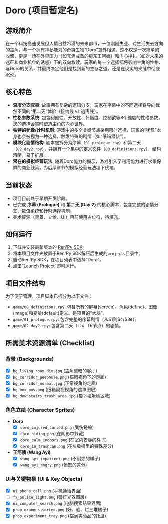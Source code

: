 # Doro (项目暂定名)

## 游戏简介

在一个科技高速发展但人情日益冷漠的未来都市，一位刚刚失业、对生活失去方向的主角，与一个拥有神秘能力的奇特生物“Doro”意外相遇。这不仅是一次简单的收留，更是一场在外界压力（如充满戒备的房东王阿姨）和内心挣扎（如对未来的迷茫和商业机会的诱惑）下的双向救赎。玩家的每一个选择都将影响主角的性格、与Doro的关系，并最终决定他们是找到新的生存之道，还是在现实的夹缝中彻底沉沦。

## 核心特色

* **深度分支叙事**: 故事拥有复杂的逻辑分支，玩家在序幕中的不同选择将导向截然不同的“第二天”体验（接纳线 vs 逃离线）。
* **性格参数系统**: 包含利他性、开放性、怀疑度、控制欲等8个维度的性格参数，您的选择会实时塑造主角的内心世界。
* **独特的犹豫/计时机制**: 游戏中的多个关键节点采用限时选择，玩家的“犹豫”本身也会被视为一种选择，触发特殊的剧情（如“纸箱潜伏”）。
* **模块化剧情结构**: 剧本被拆分为序幕（`01_prologue.rpy`）和第二天（`02_day2.rpy`），并拥有一个集中的定义文件（`00_definitions.rpy`），结构清晰，易于扩展。
* **潜在的模拟经营玩法**: 随着Doro能力的揭示，游戏引入了利用能力进行水果保鲜的商业线索，为后续章节的模拟经营玩法埋下伏笔。

## 当前状态

* 项目目前处于早期开发阶段。
* 已完成 **序幕 (Prologue)** 和 **第二天 (Day 2)** 的核心脚本，包含完整的剧情分支、数值系统和计时选择机制。
* 美术资源（背景、立绘、UI）目前使用占位符，待填充。

## 如何运行

1.  下载并安装最新版本的 [Ren'Py SDK](https://www.renpy.org/)。
2.  将本项目文件夹放置于Ren'Py SDK解压后生成的`projects`目录中。
3.  启动Ren'Py SDK，在项目列表中选择“Doro”。
4.  点击“Launch Project”即可运行。

## 项目文件结构

为了便于管理，项目脚本已拆分为以下文件：

* `game/00_definitions.rpy`: 包含所有的屏幕(screen)、角色(define)、图像(image)和变量(default)定义。是项目的“大脑”。
* `game/01_prologue.rpy`: 包含完整的序幕剧情（从S1到S4/S3e）。
* `game/02_day2.rpy`: 包含第二天（T5、T6节点）的剧情。

## 所需美术资源清单 (Checklist)

### 背景 (Backgrounds)
- [x] `bg_living_room_dim.jpg` (主角昏暗的客厅)
- [x] `bg_corridor_peephole.png` (猫眼视角下的走廊)
- [x] `bg_corridor_normal.jpg` (正常视角的走廊)
- [x] `bg_box_pov.png` (纸箱窥视视角的遮罩图层)
- [x] `bg_downstairs_trash_area.jpg` (楼下垃圾桶区域)

### 角色立绘 (Character Sprites)
- **Doro**
    - [x] `doro_injured_curled.png` (受伤蜷缩)
    - [x] `doro_hiding.png` (在阴影中躲藏)
    - [x] `doro_calm_indoors.png` (在室内安静的样子)
    - [x] `doro_in_trashcan.png` (在垃圾桶里的特殊差分)
- **王阿姨 (Wang Ayi)**
    - [x] `wang_ayi_impatient.png` (不耐烦的样子)
    - [x] `wang_ayi_angry.png` (愤怒的差分)

### UI与关键物象 (UI & Key Objects)
- [x] `ui_phone_call.png` (手机通话界面)
- [ ] `fx_police_light.png` (警灯光效图层)
- [x] `ui_computer_search.png` (电脑搜索结果界面)
- [x] `prop_oranges_sorted.png` (好、软、烂三堆橘子)
- [x] `prop_experiment_tray.png` (摆满实验品的托盘)
